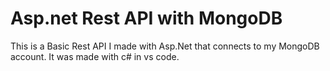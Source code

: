 # Asp.net Rest API with MongoDB
 This is a Basic Rest API I made with Asp.Net that connects to my MongoDB account. It was made with c# in vs code.

